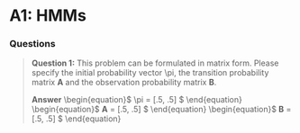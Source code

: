 # A1: HMMs

### Questions

> **Question 1:**
> This problem can be formulated in matrix form. Please specify the initial probability vector \pi, the transition probability matrix **A** and the observation probability matrix **B**.
>
> **Answer**
> \begin{equation}$ \pi = [.5, .5] $ \end{equation}
> \begin{equation}$ **A** = [.5, .5] $ \end{equation}
> \begin{equation}$ **B** = [.5, .5] $ \end{equation}
